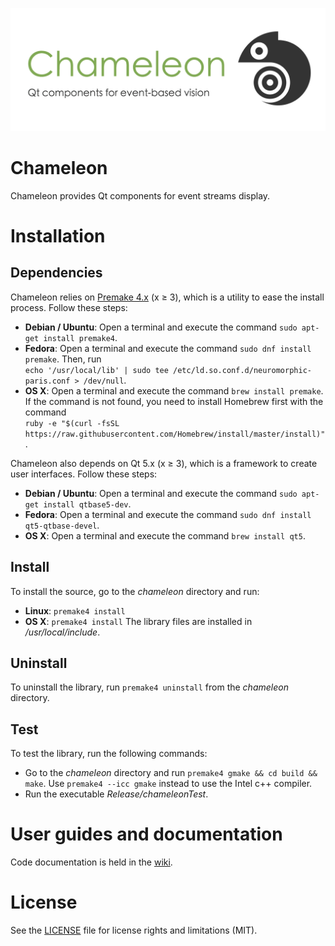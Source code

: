 ![chameleon](chameleonBanner.png "The Chameleon banner")

# Chameleon

Chameleon provides Qt components for event streams display.

# Installation

## Dependencies

Chameleon relies on [Premake 4.x](https://github.com/premake/premake-4.x) (x ≥ 3), which is a utility to ease the install process. Follow these steps:
  - __Debian / Ubuntu__: Open a terminal and execute the command `sudo apt-get install premake4`.
  - __Fedora__: Open a terminal and execute the command `sudo dnf install premake`. Then, run<br />
  `echo '/usr/local/lib' | sudo tee /etc/ld.so.conf.d/neuromorphic-paris.conf > /dev/null`.
  - __OS X__: Open a terminal and execute the command `brew install premake`. If the command is not found, you need to install Homebrew first with the command<br />
  `ruby -e "$(curl -fsSL https://raw.githubusercontent.com/Homebrew/install/master/install)"`.

Chameleon also depends on Qt 5.x (x ≥ 3), which is a framework to create user interfaces. Follow these steps:

  - __Debian / Ubuntu__: Open a terminal and execute the command `sudo apt-get install qtbase5-dev`.
  - __Fedora__: Open a terminal and execute the command `sudo dnf install qt5-qtbase-devel`.
  - __OS X__: Open a terminal and execute the command `brew install qt5`.

## Install

To install the source, go to the *chameleon* directory and run:
  - __Linux__: `premake4 install`
  - __OS X__: `premake4 install`
The library files are installed in */usr/local/include*.

## Uninstall

To uninstall the library, run `premake4 uninstall` from the *chameleon* directory.

## Test

To test the library, run the following commands:
  - Go to the *chameleon* directory and run `premake4 gmake && cd build && make`. Use `premake4 --icc gmake` instead to use the Intel c++ compiler.
  - Run the executable *Release/chameleonTest*.

# User guides and documentation

Code documentation is held in the [wiki](https://github.com/neuromorphic-paris/chameleon/wiki).

# License

See the [LICENSE](LICENSE.md) file for license rights and limitations (MIT).
